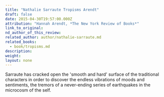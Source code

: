 ```yaml
---
title: "Nathalie Sarraute Tropisms Arendt"
draft: false
date: 2015-04-30T19:57:00.000Z
attribution: "Hannah Arendt, *The New York Review of Books*"
link_to_original:
nd_author_of_this_review:
related_author: author/nathalie-sarraute.md
related_books:
  - book/tropisms.md
description:
weight:
layout: none
---
```

Sarraute has cracked open the 'smooth and hard' surface of the traditional characters in order to discover the endless vibrations of moods and sentiments, the tremors of a never-ending series of earthquakes in the microcosm of the self.

